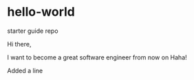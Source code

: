 # hello-world
starter guide repo

Hi there,

I want to become a great software engineer from now on
Haha!

Added a line
